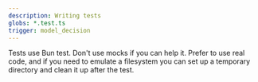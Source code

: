 ```yaml
---
description: Writing tests
globs: *.test.ts
trigger: model_decision
---
```


Tests use Bun test. Don't use mocks if you can help it. Prefer to use real code, and if you need to emulate a filesystem you can set up a temporary directory and clean it up after the test.
